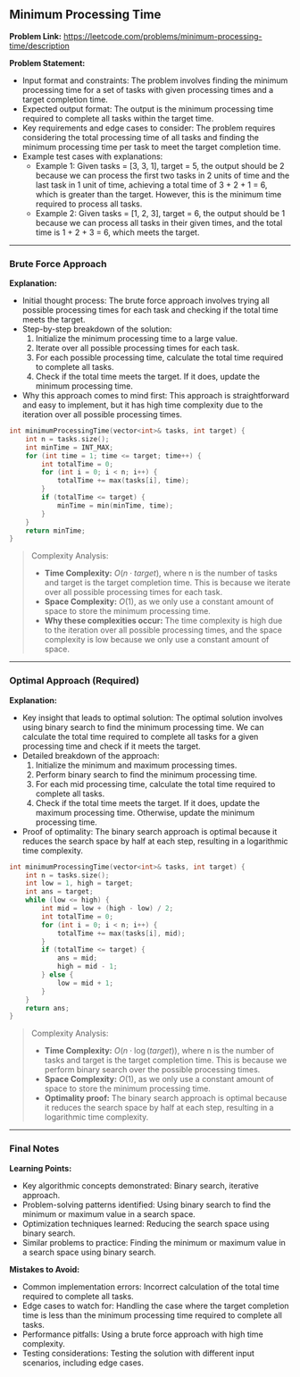 ## Minimum Processing Time

**Problem Link:** https://leetcode.com/problems/minimum-processing-time/description

**Problem Statement:**
- Input format and constraints: The problem involves finding the minimum processing time for a set of tasks with given processing times and a target completion time.
- Expected output format: The output is the minimum processing time required to complete all tasks within the target time.
- Key requirements and edge cases to consider: The problem requires considering the total processing time of all tasks and finding the minimum processing time per task to meet the target completion time.
- Example test cases with explanations:
  - Example 1: Given tasks = [3, 3, 1], target = 5, the output should be 2 because we can process the first two tasks in 2 units of time and the last task in 1 unit of time, achieving a total time of 3 + 2 + 1 = 6, which is greater than the target. However, this is the minimum time required to process all tasks.
  - Example 2: Given tasks = [1, 2, 3], target = 6, the output should be 1 because we can process all tasks in their given times, and the total time is 1 + 2 + 3 = 6, which meets the target.

---

### Brute Force Approach

**Explanation:**
- Initial thought process: The brute force approach involves trying all possible processing times for each task and checking if the total time meets the target.
- Step-by-step breakdown of the solution:
  1. Initialize the minimum processing time to a large value.
  2. Iterate over all possible processing times for each task.
  3. For each possible processing time, calculate the total time required to complete all tasks.
  4. Check if the total time meets the target. If it does, update the minimum processing time.
- Why this approach comes to mind first: This approach is straightforward and easy to implement, but it has high time complexity due to the iteration over all possible processing times.

```cpp
int minimumProcessingTime(vector<int>& tasks, int target) {
    int n = tasks.size();
    int minTime = INT_MAX;
    for (int time = 1; time <= target; time++) {
        int totalTime = 0;
        for (int i = 0; i < n; i++) {
            totalTime += max(tasks[i], time);
        }
        if (totalTime <= target) {
            minTime = min(minTime, time);
        }
    }
    return minTime;
}
```

> Complexity Analysis:
> - **Time Complexity:** $O(n \cdot target)$, where n is the number of tasks and target is the target completion time. This is because we iterate over all possible processing times for each task.
> - **Space Complexity:** $O(1)$, as we only use a constant amount of space to store the minimum processing time.
> - **Why these complexities occur:** The time complexity is high due to the iteration over all possible processing times, and the space complexity is low because we only use a constant amount of space.

---

### Optimal Approach (Required)

**Explanation:**
- Key insight that leads to optimal solution: The optimal solution involves using binary search to find the minimum processing time. We can calculate the total time required to complete all tasks for a given processing time and check if it meets the target.
- Detailed breakdown of the approach:
  1. Initialize the minimum and maximum processing times.
  2. Perform binary search to find the minimum processing time.
  3. For each mid processing time, calculate the total time required to complete all tasks.
  4. Check if the total time meets the target. If it does, update the maximum processing time. Otherwise, update the minimum processing time.
- Proof of optimality: The binary search approach is optimal because it reduces the search space by half at each step, resulting in a logarithmic time complexity.

```cpp
int minimumProcessingTime(vector<int>& tasks, int target) {
    int n = tasks.size();
    int low = 1, high = target;
    int ans = target;
    while (low <= high) {
        int mid = low + (high - low) / 2;
        int totalTime = 0;
        for (int i = 0; i < n; i++) {
            totalTime += max(tasks[i], mid);
        }
        if (totalTime <= target) {
            ans = mid;
            high = mid - 1;
        } else {
            low = mid + 1;
        }
    }
    return ans;
}
```

> Complexity Analysis:
> - **Time Complexity:** $O(n \cdot \log(target))$, where n is the number of tasks and target is the target completion time. This is because we perform binary search over the possible processing times.
> - **Space Complexity:** $O(1)$, as we only use a constant amount of space to store the minimum processing time.
> - **Optimality proof:** The binary search approach is optimal because it reduces the search space by half at each step, resulting in a logarithmic time complexity.

---

### Final Notes

**Learning Points:**
- Key algorithmic concepts demonstrated: Binary search, iterative approach.
- Problem-solving patterns identified: Using binary search to find the minimum or maximum value in a search space.
- Optimization techniques learned: Reducing the search space using binary search.
- Similar problems to practice: Finding the minimum or maximum value in a search space using binary search.

**Mistakes to Avoid:**
- Common implementation errors: Incorrect calculation of the total time required to complete all tasks.
- Edge cases to watch for: Handling the case where the target completion time is less than the minimum processing time required to complete all tasks.
- Performance pitfalls: Using a brute force approach with high time complexity.
- Testing considerations: Testing the solution with different input scenarios, including edge cases.